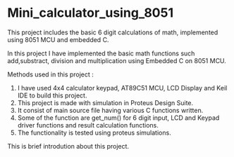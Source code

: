 # Mini_calculator_using_8051
This project includes the basic 6 digit calculations of math, implemented using 8051 MCU and embedded C.

In this project I have implemented the basic math functions such add,substract, division and multiplication using Embedded C on 8051 MCU.

Methods used in this project :
1) I have used 4x4 calculator keypad, AT89C51 MCU, LCD Display and Keil IDE to build this project.
2) This project is made with simulation in Proteus Design Suite. 
3) It consist of main source file having various C functions written.
4) Some of the function are get_num() for 6 digit input, LCD and Keypad driver functions and result calculation functions.
5) The functionality is tested using proteus simulations.

This is brief introdution about this project.
